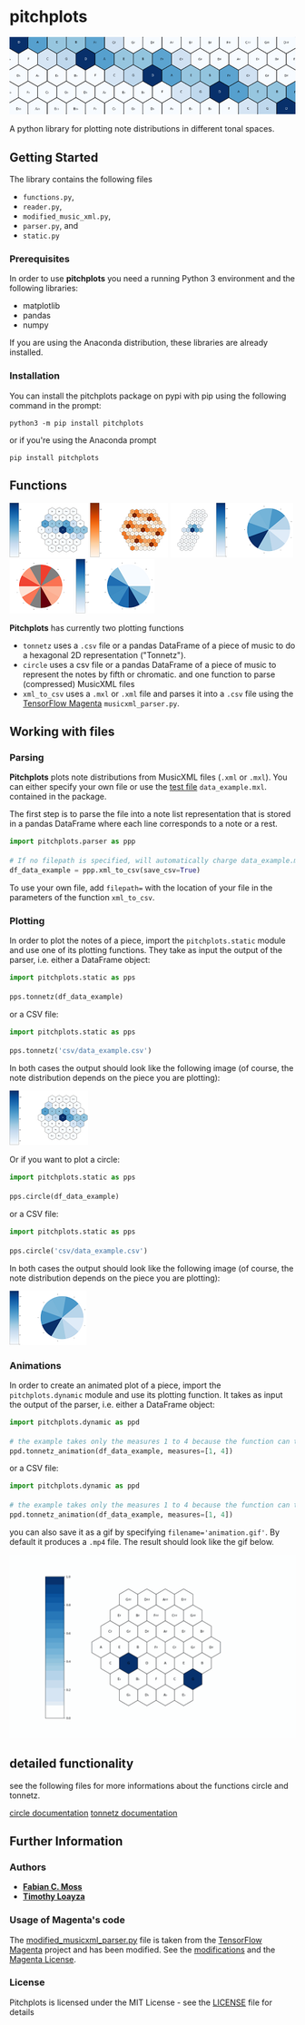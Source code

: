 # pitchplots

![header](images/big_blue_hex_8_top.png)

A python library for plotting note distributions in different tonal spaces.

## Getting Started

The library contains the following files
* `functions.py`, 
* `reader.py`, 
* `modified_music_xml.py`, 
* `parser.py`, and 
* `static.py`

### Prerequisites

In order to use **pitchplots** you need a running Python 3 environment and the following libraries:
* matplotlib
* pandas
* numpy

If you are using the Anaconda distribution, these libraries are already installed.

### Installation

You can install the pitchplots package on pypi with pip using the following command in the prompt:

```
python3 -m pip install pitchplots
```

or if you're using the Anaconda prompt

```
pip install pitchplots
```
## Functions

![1](images/Tp1_def_hex.png)  ![2](images/Tp2_hex_orange_pc_5.png)  ![2](images/Tp3_hex_noduplicate.png)
![4](images/Tp4_def_pie.png)  ![5](images/Tp5_red_pie_nofifith.png)  ![6](images/Tp6_log_pie.png)

**Pitchplots** has currently two plotting functions
-   `tonnetz` uses a `.csv` file or a pandas DataFrame of a piece of music to do a hexagonal 2D representation ("Tonnetz").
-   `circle` uses a csv file or a pandas DataFrame of a piece of music to represent the notes by fifth or chromatic.
and one function to parse (compressed) MusicXML files
-   `xml_to_csv` uses a `.mxl` or `.xml` file and parses it into a `.csv` file using the [TensorFlow Magenta](https://github.com/tensorflow/magenta) `musicxml_parser.py`.

## Working with files

### Parsing

**Pitchplots** plots note distributions from MusicXML files (`.xml` or `.mxl`). You can either specify your own file or use the [test file](data_example.mxl) `data_example.mxl`. contained in the package.

The first step is to parse the file into a note list representation that is stored in a pandas DataFrame where each line corresponds to a note or a rest.

```python
import pitchplots.parser as ppp

# If no filepath is specified, will automatically charge data_example.mxl
df_data_example = ppp.xml_to_csv(save_csv=True)
```

To use your own file, add `filepath=` with the location of your file in the parameters of the function `xml_to_csv`.

### Plotting

In order to plot the notes of a piece, import the `pitchplots.static` module and use one of its plotting functions. They take as input the output of the parser, i.e. either a DataFrame object:

```python
import pitchplots.static as pps

pps.tonnetz(df_data_example)
```
 or a CSV file:
```python
import pitchplots.static as pps

pps.tonnetz('csv/data_example.csv')
```
In both cases the output should look like the following image (of course, the note distribution depends on the piece you are plotting):

![tonnetz_example](images/Tp1_def_hex.png)

Or if you want to plot a circle:

```python
import pitchplots.static as pps

pps.circle(df_data_example)
```
 or a CSV file:
```python
import pitchplots.static as pps

pps.circle('csv/data_example.csv')
```
In both cases the output should look like the following image (of course, the note distribution depends on the piece you are plotting):

![circle_example](images/Tp4_def_pie.png)

### Animations

In order to create an animated plot of a piece, import the `pitchplots.dynamic` module and use its plotting function. It takes as input the output of the parser, i.e. either a DataFrame object:

```python
import pitchplots.dynamic as ppd

# the example takes only the measures 1 to 4 because the function can take some time for a long video
ppd.tonnetz_animation(df_data_example, measures=[1, 4])
```
 or a CSV file:
```python
import pitchplots.dynamic as ppd

# the example takes only the measures 1 to 4 because the function can take some time for a long video
ppd.tonnetz_animation(df_data_example, measures=[1, 4])
```

you can also save it as a gif by specifying `filename='animation.gif'`. By default it produces a `.mp4` file. The result should look like the gif below.

![tonnetz_animation](images/tonnetz.gif)

## detailed functionality

see the following files for more informations about the functions circle and tonnetz.

[circle documentation](circle_doc.ipynb)
[tonnetz documentation](tonnetz_doc.ipynb)

## Further Information
### Authors
* [**Fabian C. Moss**](https://github.com/fabianmoss)
* [**Timothy Loayza**](https://github.com/TimothyLoayza)

### Usage of Magenta's code

The [modified_musicxml_parser.py](modified_musicxml_parser.py) file is taken from the [TensorFlow Magenta](https://github.com/tensorflow/magenta) project and has been modified. See the [modifications](magenta/magenta_musicxml_code_modifications.md) and the [Magenta License](magenta/magenta_LICENSE.md).

### License

Pitchplots is licensed under the MIT License - see the [LICENSE](LICENSE.md) file for details

